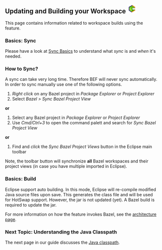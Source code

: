## Updating and Building your Workspace ![BEF Logo](../logos/bef_logo_small.png)

This page contains information related to workspace builds using the feature.

### Basics: Sync

Please have a look at [Sync Basics](../common/sync.md) to understand what *sync* is and *when* it's needed.


### How to Sync?

A sync can take very long time.
Therefore BEF will never sync automatically.
In order to sync manually use one of the following options.

1. *Right click* on any Bazel project in *Package Explorer* or *Project Explorer*
2. Select *Bazel > Sync Bazel Project View*

**or**

1. Select any Bazel project in *Package Explorer* or *Project Explorer*
2. Use *Cmd/Ctrl+3* to open the command palett and search for *Sync Bazel Project View*

**or**

1. Find and *click* the *Sync Bazel Project Views* button in the Eclipse main toolbar

Note, the toolbar button will synchronize **all** Bazel workspaces and their project views (in case you have multiple imported in Eclipse).


### Basics: Build

Eclipse support auto building.
In this mode, Eclipse will re-compile modified Java source files upon save.
This generates the class file and will be used for HotSwap support.
However, the jar is not updated (yet).
A Bazel build is required to update the jar.

For more information on how the feature invokes Bazel, see the [architecture page](../dev/architecture.md).


### Next Topic: Understanding the Java Classpath

The next page in our guide discusses the [Java classpath](../common/classpath.md).
